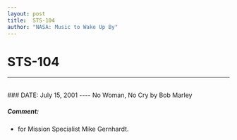 ```yaml
---
layout: post
title:  STS-104
author: "NASA: Music to Wake Up By"
---
```


# STS-104
----
<br/>
### DATE: July 15, 2001
----
No Woman, No Cry by Bob Marley

##### Comment:
* for Mission Specialist Mike Gernhardt.
